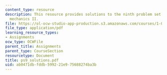 ```yaml
---
content_type: resource
description: This resource provides solutions to the ninth problem set on engineering
  mechanics II.
file: https://ol-ocw-studio-app-production.s3.amazonaws.com/courses/1-060-engineering-mechanics-ii-spring-2006/ab0471dbfddb599221e975688274ba3b_ps9_solutions.pdf
file_type: application/pdf
learning_resource_types:
- Assignments
ocw_type: OCWFile
parent_title: Assignments
parent_type: CourseSection
resourcetype: Document
title: ps9_solutions.pdf
uid: ab0471db-fddb-5992-21e9-75688274ba3b
---
```

